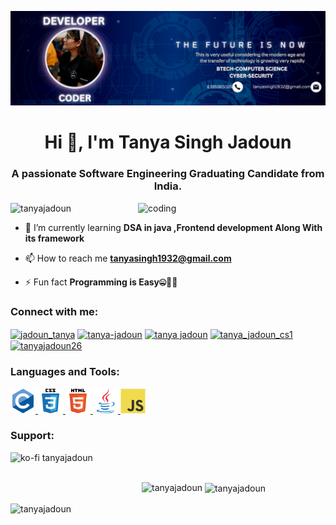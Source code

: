 

<!--
**tanyajadoun/tanyajadoun** is a ✨ _special_ ✨ repository because its `README.md` (this file) appears on your GitHub profile.

Here are some ideas to get you started:

- 🔭 I’m currently working on ...
- 🌱 I’m currently learning ...
- 👯 I’m looking to collaborate on ...
- 🤔 I’m looking for help with ...
- 💬 Ask me about ...
- 📫 How to reach me: ...
- 😄 Pronouns: ...
- ⚡ Fun fact: ...
-created using github readme generator
-->
![logo](https://github.com/tanyajadoun/tanyajadoun/blob/main/newbanner.png)
<h1 align="center">Hi 👋, I'm Tanya Singh Jadoun</h1>
<h3 align="center">A passionate Software Engineering Graduating Candidate from India.</h3>
<img align="right" alt="coding" width="300" src="https://i.pinimg.com/originals/e7/26/c7/e726c74ac081eed50feee1433d12c998.gif">


<p align="left"> <img src="https://komarev.com/ghpvc/?username=tanyajadoun&label=Profile%20views&color=0e75b6&style=flat" alt="tanyajadoun" /> </p>

- 🌱 I’m currently learning **DSA in java ,Frontend development Along With its framework**

- 📫 How to reach me **tanyasingh1932@gmail.com**

- ⚡ Fun fact **Programming is Easy🤐😶‍🌫️**

<h3 align="left">Connect with me:</h3>
<p align="left">
<a href="https://twitter.com/jadoun_tanya" target="blank"><img align="center" src="https://raw.githubusercontent.com/rahuldkjain/github-profile-readme-generator/master/src/images/icons/Social/twitter.svg" alt="jadoun_tanya" height="30" width="40" /></a>
<a href="https://linkedin.com/in/tanya-jadoun" target="blank"><img align="center" src="https://raw.githubusercontent.com/rahuldkjain/github-profile-readme-generator/master/src/images/icons/Social/linked-in-alt.svg" alt="tanya-jadoun" height="30" width="40" /></a>
<a href="https://fb.com/tanya jadoun" target="blank"><img align="center" src="https://raw.githubusercontent.com/rahuldkjain/github-profile-readme-generator/master/src/images/icons/Social/facebook.svg" alt="tanya jadoun" height="30" width="40" /></a>
<a href="https://www.hackerrank.com/tanya_jadoun_cs1" target="blank"><img align="center" src="https://raw.githubusercontent.com/rahuldkjain/github-profile-readme-generator/master/src/images/icons/Social/hackerrank.svg" alt="tanya_jadoun_cs1" height="30" width="40" /></a>
<a href="https://www.leetcode.com/tanyajadoun26" target="blank"><img align="center" src="https://raw.githubusercontent.com/rahuldkjain/github-profile-readme-generator/master/src/images/icons/Social/leet-code.svg" alt="tanyajadoun26" height="30" width="40" /></a>
</p>

<h3 align="left">Languages and Tools:</h3>
<p align="left"> <a href="https://www.cprogramming.com/" target="_blank" rel="noreferrer"> <img src="https://raw.githubusercontent.com/devicons/devicon/master/icons/c/c-original.svg" alt="c" width="40" height="40"/> </a> <a href="https://www.w3schools.com/css/" target="_blank" rel="noreferrer"> <img src="https://raw.githubusercontent.com/devicons/devicon/master/icons/css3/css3-original-wordmark.svg" alt="css3" width="40" height="40"/> </a> <a href="https://www.w3.org/html/" target="_blank" rel="noreferrer"> <img src="https://raw.githubusercontent.com/devicons/devicon/master/icons/html5/html5-original-wordmark.svg" alt="html5" width="40" height="40"/> </a> <a href="https://www.java.com" target="_blank" rel="noreferrer"> <img src="https://raw.githubusercontent.com/devicons/devicon/master/icons/java/java-original.svg" alt="java" width="40" height="40"/> </a> <a href="https://developer.mozilla.org/en-US/docs/Web/JavaScript" target="_blank" rel="noreferrer"> <img src="https://raw.githubusercontent.com/devicons/devicon/master/icons/javascript/javascript-original.svg" alt="javascript" width="40" height="40"/> </a> </p>

<h3 align="left">Support:</h3>
<p><a href="https://ko-fi.com/ko-fi tanyajadoun"> <img align="left" src="https://cdn.ko-fi.com/cdn/kofi3.png?v=3" height="50" width="210" alt="ko-fi tanyajadoun" /></a></p><br><br>

<p><img align="left" src="https://github-readme-stats.vercel.app/api/top-langs?username=tanyajadoun&show_icons=true&locale=en&layout=compact" alt="tanyajadoun" /></p>

<p>&nbsp;<img align="center" src="https://github-readme-stats.vercel.app/api?username=tanyajadoun&show_icons=true&locale=en" alt="tanyajadoun" /></p>

<p><img align="center" src="https://github-readme-streak-stats.herokuapp.com/?user=tanyajadoun&" alt="tanyajadoun" /></p>
